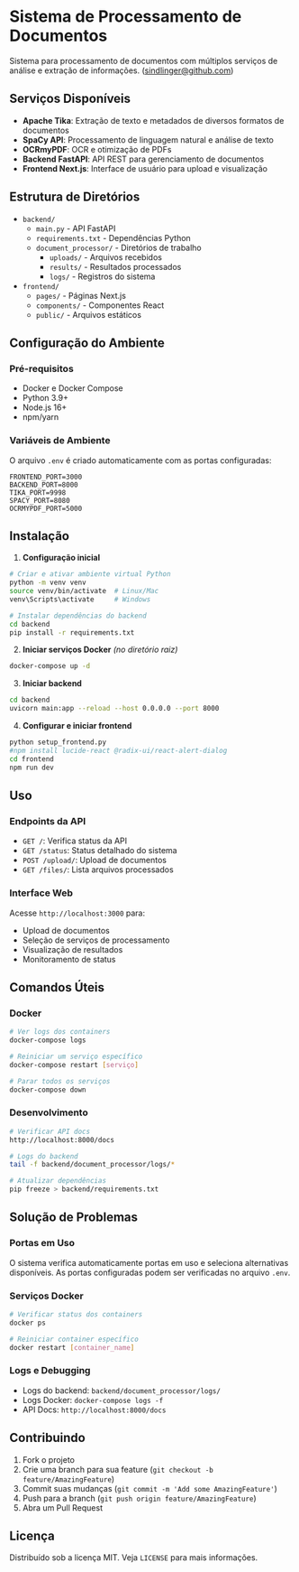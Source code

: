 # Sistema de Processamento de Documentos

Sistema para processamento de documentos com múltiplos serviços de análise e extração de informações.
(sindlinger@github.com)

## Serviços Disponíveis

- **Apache Tika**: Extração de texto e metadados de diversos formatos de documentos
- **SpaCy API**: Processamento de linguagem natural e análise de texto
- **OCRmyPDF**: OCR e otimização de PDFs
- **Backend FastAPI**: API REST para gerenciamento de documentos
- **Frontend Next.js**: Interface de usuário para upload e visualização

## Estrutura de Diretórios

- `backend/`
  - `main.py` - API FastAPI
  - `requirements.txt` - Dependências Python
  - `document_processor/` - Diretórios de trabalho
    - `uploads/` - Arquivos recebidos
    - `results/` - Resultados processados
    - `logs/` - Registros do sistema
- `frontend/`
  - `pages/` - Páginas Next.js
  - `components/` - Componentes React
  - `public/` - Arquivos estáticos

## Configuração do Ambiente

### Pré-requisitos
- Docker e Docker Compose
- Python 3.9+
- Node.js 16+
- npm/yarn

### Variáveis de Ambiente
O arquivo `.env` é criado automaticamente com as portas configuradas:
```
FRONTEND_PORT=3000
BACKEND_PORT=8000
TIKA_PORT=9998
SPACY_PORT=8080
OCRMYPDF_PORT=5000
```

## Instalação

1. **Configuração inicial**
```bash
# Criar e ativar ambiente virtual Python
python -m venv venv
source venv/bin/activate  # Linux/Mac
venv\Scripts\activate     # Windows

# Instalar dependências do backend
cd backend
pip install -r requirements.txt
```

2. **Iniciar serviços Docker** *(no diretório raiz)*
```bash
docker-compose up -d
```

3. **Iniciar backend** 
```bash
cd backend
uvicorn main:app --reload --host 0.0.0.0 --port 8000
```

4. **Configurar e iniciar frontend**
```bash
python setup_frontend.py
#npm install lucide-react @radix-ui/react-alert-dialog
cd frontend
npm run dev

```

## Uso

### Endpoints da API

- `GET /`: Verifica status da API
- `GET /status`: Status detalhado do sistema
- `POST /upload/`: Upload de documentos
- `GET /files/`: Lista arquivos processados

### Interface Web

Acesse `http://localhost:3000` para:
- Upload de documentos
- Seleção de serviços de processamento
- Visualização de resultados
- Monitoramento de status

## Comandos Úteis

### Docker
```bash
# Ver logs dos containers
docker-compose logs

# Reiniciar um serviço específico
docker-compose restart [serviço]

# Parar todos os serviços
docker-compose down
```

### Desenvolvimento
```bash
# Verificar API docs
http://localhost:8000/docs

# Logs do backend
tail -f backend/document_processor/logs/*

# Atualizar dependências
pip freeze > backend/requirements.txt
```

## Solução de Problemas

### Portas em Uso
O sistema verifica automaticamente portas em uso e seleciona alternativas disponíveis. As portas configuradas podem ser verificadas no arquivo `.env`.

### Serviços Docker
```bash
# Verificar status dos containers
docker ps

# Reiniciar container específico
docker restart [container_name]
```

### Logs e Debugging
- Logs do backend: `backend/document_processor/logs/`
- Logs Docker: `docker-compose logs -f`
- API Docs: `http://localhost:8000/docs`

## Contribuindo

1. Fork o projeto
2. Crie uma branch para sua feature (`git checkout -b feature/AmazingFeature`)
3. Commit suas mudanças (`git commit -m 'Add some AmazingFeature'`)
4. Push para a branch (`git push origin feature/AmazingFeature`)
5. Abra um Pull Request

## Licença

Distribuído sob a licença MIT. Veja `LICENSE` para mais informações.